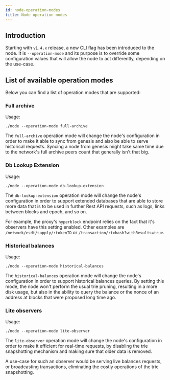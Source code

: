 ```yaml
---
id: node-operation-modes
title: Node operation modes
---
```


## Introduction

Starting with `v1.4.x` release, a new CLI flag has been introduced to the node. It is `--operation-mode` and its purpose 
is to override some configuration values that will allow the node to act differently, depending on the use-case.

## List of available operation modes

Below you can find a list of operation modes that are supported:

### Full archive

Usage:
```
./node --operation-mode full-archive
```

The `full-archive` operation mode will change the node's configuration in order to make it able to sync from genesis and also
be able to serve historical requests. 
Syncing a node from genesis might take same time due to the network's full archive peers count that generally isn't that big. 

### Db Lookup Extension

Usage:
```
./node --operation-mode db-lookup-extension
```

The `db-lookup-extension` operation mode will change the node's configuration in order to support extended databases that are 
able to store more data that is to be used in further Rest API requests, such as logs, links between blocks and epoch, and so on.

For example, the proxy's `hyperblock` endpoint relies on the fact that it's observers have this setting enabled. Other examples 
are `/network/esdt/supply/:tokenID` or `/transaction/:txhash?withResults=true`. 

### Historical balances

Usage:
```
./node --operation-mode historical-balances
```

The `historical-balances` operation mode will change the node's configuration in order to support historical balances queries. 
By setting this mode, the node won't perform the usual trie pruning, resulting in a more disk usage, but also in 
the ability to query the balance or the nonce of an address at blocks that were proposed long time ago. 

### Lite observers

Usage:
```
./node --operation-mode lite-observer
```

The `lite-observer` operation mode will change the node's configuration in order to make it efficient for real-time requests, 
by disabling the trie snapshotting mechanism and making sure that older data is removed. 

A use-case for such an observer would be serving live balances requests, or broadcasting transactions, eliminating the costly operations 
of the trie snapshotting.
